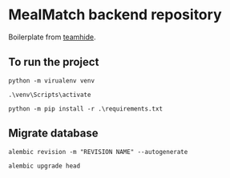 # MealMatch backend repository

Boilerplate from [teamhide](https://github.com/teamhide/fastapi-boilerplate).

## To run the project

`python -m virualenv venv`

`.\venv\Scripts\activate`

`python -m pip install -r .\requirements.txt`

## Migrate database

`alembic revision -m "REVISION NAME" --autogenerate`

`alembic upgrade head`
